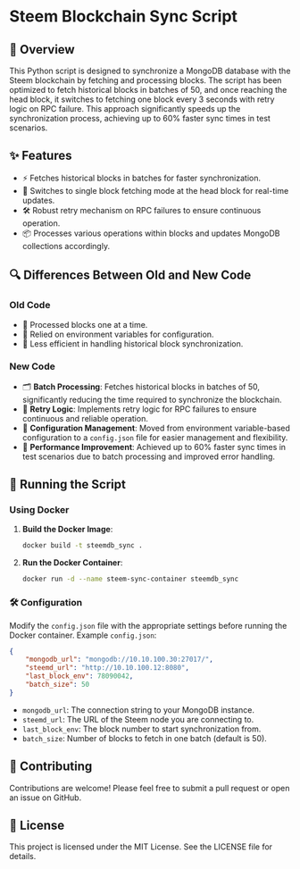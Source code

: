 
# Steem Blockchain Sync Script

## 📝 Overview

This Python script is designed to synchronize a MongoDB database with the Steem blockchain by fetching and processing blocks. The script has been optimized to fetch historical blocks in batches of 50, and once reaching the head block, it switches to fetching one block every 3 seconds with retry logic on RPC failure. This approach significantly speeds up the synchronization process, achieving up to 60% faster sync times in test scenarios.

## ✨ Features

- ⚡ Fetches historical blocks in batches for faster synchronization.
- 🔄 Switches to single block fetching mode at the head block for real-time updates.
- 🛠️ Robust retry mechanism on RPC failures to ensure continuous operation.
- 📦 Processes various operations within blocks and updates MongoDB collections accordingly.

## 🔍 Differences Between Old and New Code

### Old Code

- 🚶 Processed blocks one at a time.
- 🔧 Relied on environment variables for configuration.
- 🐢 Less efficient in handling historical block synchronization.

### New Code

- 🗂️ **Batch Processing**: Fetches historical blocks in batches of 50, significantly reducing the time required to synchronize the blockchain.
- 🔄 **Retry Logic**: Implements retry logic for RPC failures to ensure continuous and reliable operation.
- 📁 **Configuration Management**: Moved from environment variable-based configuration to a `config.json` file for easier management and flexibility.
- 🚀 **Performance Improvement**: Achieved up to 60% faster sync times in test scenarios due to batch processing and improved error handling.

## 🚀 Running the Script

### Using Docker

1. **Build the Docker Image**:
    ```sh
    docker build -t steemdb_sync .
    ```

2. **Run the Docker Container**:
    ```sh
    docker run -d --name steem-sync-container steemdb_sync
    ```

### 🛠️ Configuration

Modify the `config.json` file with the appropriate settings before running the Docker container. Example `config.json`:

```json
{
    "mongodb_url": "mongodb://10.10.100.30:27017/",
    "steemd_url": "http://10.10.100.12:8080",
    "last_block_env": 78090042,
    "batch_size": 50
}
```

- `mongodb_url`: The connection string to your MongoDB instance.
- `steemd_url`: The URL of the Steem node you are connecting to.
- `last_block_env`: The block number to start synchronization from.
- `batch_size`: Number of blocks to fetch in one batch (default is 50).

## 🤝 Contributing

Contributions are welcome! Please feel free to submit a pull request or open an issue on GitHub.

## 📜 License

This project is licensed under the MIT License. See the LICENSE file for details.
